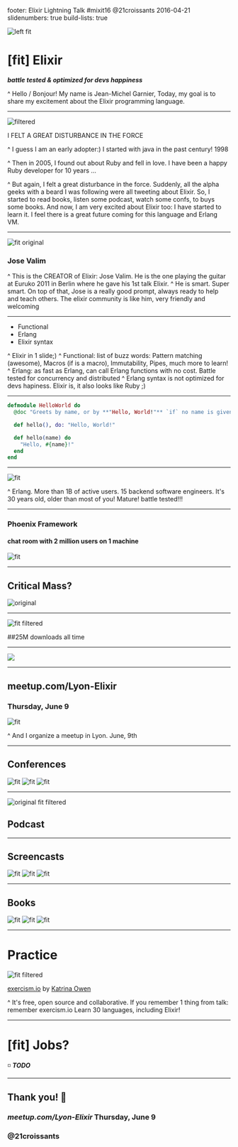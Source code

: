 footer: Elixir Lightning Talk #mixit16 @21croissants 2016-04-21
slidenumbers: true
build-lists: true

![left fit](elixir.png)
# [fit] Elixir

_**battle tested & optimized for devs happiness**_

^ Hello / Bonjour! My name is Jean-Michel Garnier,
Today, my goal is to share my excitement about the Elixir programming language.

---
![filtered](force.jpg)

I FELT
A GREAT
DISTURBANCE
IN THE FORCE

^ I guess I am an early adopter:) I started with java in the past century! 1998

^ Then in 2005, I found out about Ruby and fell in love.
I have been a happy Ruby developer for 10 years ...

^ But again, I felt a great disturbance in the force.
Suddenly, all the alpha geeks with a beard I was following were all
tweeting about Elixir. So, I started to read books, listen some podcast,
watch some confs, to buys some books. And now, I am very excited about Elixir too: I have started to learn it.
I feel there is a great future coming for this language and Erlang VM.

---
![fit original](jose_valim.png)
### Jose Valim

^ This is the CREATOR of Elixir: Jose Valim. He is the one playing the guitar at Euruko 2011 in Berlin where he gave his 1st talk Elixir.
^ He is smart. Super smart.
On top of that, Jose is a really good prompt, always ready to help and teach others. The elixir
community is like him, very friendly and welcoming

---
- Functional
- Erlang
- Elixir syntax 

^ Elixir in 1 slide;) 
^ Functional: list of buzz words: Pattern matching (awesome), Macros (if
is a macro), Immutability, Pipes, much more to learn!
^ Erlang: as fast as Erlang, can call Erlang functions with no cost.
Battle tested for concurrency and distributed
^ Erlang syntax is not optimized for devs hapiness. Elixir is, it also
looks like Ruby ;)

---
```elixir
defmodule HelloWorld do
  @doc "Greets by name, or by **"Hello, World!"** `if` no name is given."

  def hello(), do: "Hello, World!"

  def hello(name) do
    "Hello, #{name}!"
  end
end
```

---
![fit](whatsapp.jpg)

^ Erlang. More than 1B of active users. 15 backend software engineers. It's 30
years old, older than most of you! Mature! battle tested!!!

---
### Phoenix Framework
#### chat room with 2 million users on 1 machine
![fit](phoenixframework-logo.png)

---
## Critical Mass?
![original](critical_mass.jpg)

---
![fit filtered](hex.png)

##25M downloads all time 

---
![](meetups.png)

---
## meetup.com/Lyon-Elixir
### Thursday, June 9
![fit](meetup.png)

^ And I organize a meetup in Lyon. June, 9th

---
## Conferences
![fit](conf_empex.png)
![fit](conf_eu.png)
![fit](conf_us.png)

---
![original fit filtered](fountain.png)
## Podcast

---
## Screencasts
![fit](screencast_sips.png)
![fit](screencast_learn_elixir.png)
![fit](screencast_excast.png)

---
## Books
![fit](book_pragprog.png)
![fit](book_in_action.png)
![fit](book_phoenix.png)

---
# Practice
![fit filtered](exercism.png)

[exercism.io](http://exercism.io/) by [Katrina Owen](@kytrinyx)

^ It's free, open source and collaborative. If you remember 1 thing from
talk: remember exercism.io Learn 30 languages, including Elixir!

---
# [fit] Jobs?

:white_medium_small_square: *__TODO__*

---
## Thank you! :bow:
### _**meetup.com/Lyon-Elixir**_ Thursday, June 9
### @21croissants

